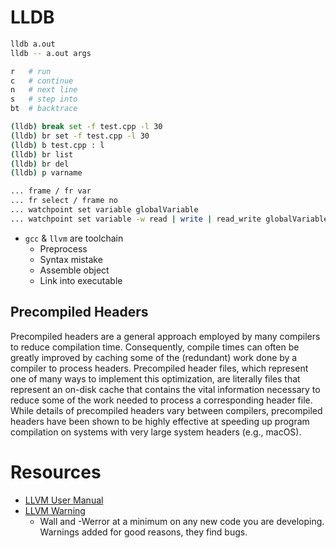 # LLDB

```bash
lldb a.out
lldb -- a.out args

r   # run
c   # continue
n   # next line
s   # step into
bt  # backtrace

(lldb) break set -f test.cpp -l 30
(lldb) br set -f test.cpp -l 30
(lldb) b test.cpp : l
(lldb) br list
(lldb) br del
(lldb) p varname

... frame / fr var
... fr select / frame no
... watchpoint set variable globalVariable
... watchpoint set variable -w read | write | read_write globalVariable
```

- `gcc` & `llvm` are toolchain
    - Preprocess
    - Syntax mistake
    - Assemble object
    - Link into executable


## Precompiled Headers
Precompiled headers are a general approach employed by many compilers to reduce compilation time. Consequently, compile times can often be greatly improved by caching some of the (redundant) work done by a compiler to process headers. Precompiled header files, which represent one of many ways to implement this optimization, are literally files that represent an on-disk cache that contains the vital information necessary to reduce some of the work needed to process a corresponding header file. While details of precompiled headers vary between compilers, precompiled headers have been shown to be highly effective at speeding up program compilation on systems with very large system headers (e.g., macOS).


# Resources
- [LLVM User Manual](https://clang.llvm.org/docs/UsersManual.html#terminology)
- [LLVM Warning](https://softwareengineering.stackexchange.com/questions/122608/clang-warning-flags-for-objective-c-development/124574#124574)
    - Wall and -Werror at a minimum on any new code you are developing. Warnings added for good reasons, they find bugs.